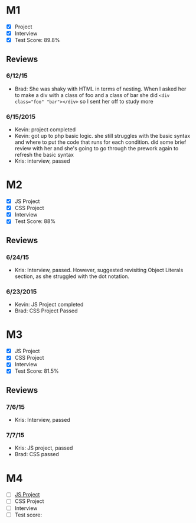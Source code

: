 
# M1

- [x] Project
- [x] Interview
- [x] Test Score: 89.8%

## Reviews

### 6/12/15

- Brad: She was shaky with HTML in terms of nesting. When I asked her to make a div with a class of foo and a class of bar she did `<div class="foo" "bar"></div>` so I sent her off to study more

### 6/15/2015

- Kevin: project completed
- Kevin: got up to php basic logic. she still struggles with the basic syntax and where to put the code that runs for each condition. did some brief review with her and she's going to go through the prework again to refresh the basic syntax
- Kris: interview, passed


# M2

- [x] JS Project
- [x] CSS Project
- [x] Interview
- [x] Test Score: 88%

## Reviews

### 6/24/15
- Kris: Interview, passed. However, suggested revisiting Object Literals section, as she struggled with the dot notation.

### 6/23/2015

- Kevin: JS Project completed
- Brad: CSS Project Passed

# M3

- [x] JS Project
- [x] CSS Project
- [x] Interview
- [x] Test Score: 81.5%

## Reviews

### 7/6/15
- Kris: Interview, passed

### 7/7/15
- Kris: JS project, passed
- Brad: CSS passed

# M4

- [ ] [JS Project](https://github.com/2001kmo/Twitter-Project-v2.git)
- [ ] CSS Project
- [ ] Interview
- [ ] Test score:
